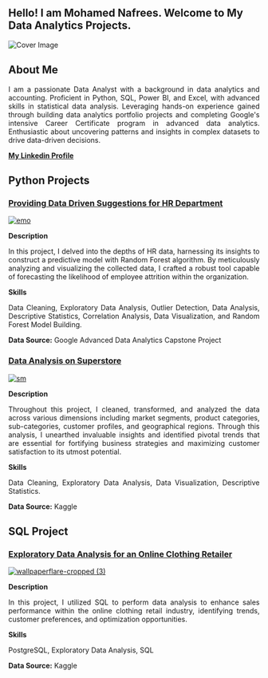 ##  Hello! I am Mohamed Nafrees. Welcome to My Data Analytics Projects.

![Cover Image](https://github.com/nafreesv/Data-Analytics-Portfolio/assets/125745088/3cf734ea-dcef-4a5e-8858-899fc97d4f4d)

## About Me
<p align="justify"> I am a passionate Data Analyst with a background in data analytics and accounting. Proficient in Python, SQL, Power BI, and Excel, with advanced skills in statistical data analysis. Leveraging hands-on experience gained through building data analytics portfolio projects and completing Google's intensive Career Certificate program in advanced data analytics. Enthusiastic about uncovering patterns and insights in complex datasets to drive data-driven decisions. </p>

<a href="https://www.linkedin.com/in/nafrees/"><b>My Linkedin Profile</b></a>

## Python Projects
### [Providing Data Driven Suggestions for HR Department](https://github.com/nafreesv/Data-Analytics-Portfolio/blob/main/HR_data_analysis.ipynb)

[![emo](https://github.com/nafreesv/Data-Analytics-Portfolio/assets/125745088/260fe906-4364-4a4c-ae4d-c66509c97df8)](https://github.com/nafreesv/Data-Analytics-Portfolio/blob/main/HR_data_analysis.ipynb)


**Description** 
<p align="justify">In this project, I delved into the depths of HR data, harnessing its insights to construct a predictive model with Random Forest algorithm. By meticulously analyzing and visualizing the collected data, I crafted a robust tool capable of forecasting the likelihood of employee attrition within the organization. </p>

**Skills** 
<p align="justify">Data Cleaning, Exploratory Data Analysis, Outlier Detection, Data Analysis, Descriptive Statistics, Correlation Analysis, Data Visualization, and Random Forest Model Building.</p>

**Data Source:** Google Advanced Data Analytics Capstone Project




### [Data Analysis on Superstore](https://github.com/nafreesv/Data-Analytics-Portfolio/blob/main/superstore_analysis.ipynb)

[![sm](https://github.com/nafreesv/Data-Analytics-Portfolio/assets/125745088/bcc39db2-c4bf-4032-a23d-925eaaaeb27f)](https://github.com/nafreesv/Data-Analytics-Portfolio/blob/main/superstore_analysis.ipynb)


**Description** 
<p align="justify">Throughout this project, I cleaned, transformed, and analyzed the data across various dimensions including market segments, product categories, sub-categories, customer profiles, and geographical regions. Through this analysis, I unearthed invaluable insights and identified pivotal trends that are essential for fortifying business strategies and maximizing customer satisfaction to its utmost potential.</p>

**Skills** 
<p align="justify">Data Cleaning, Exploratory Data Analysis, Data Visualization, Descriptive Statistics.</p>

**Data Source:** Kaggle




## SQL Project

### [Exploratory Data Analysis for an Online Clothing Retailer](https://github.com/nafreesv/Data-Analytics-Portfolio/blob/main/Online_Clothing_Retailer_SQL.ipynb)

[![wallpaperflare-cropped (3)](https://github.com/nafreesv/Data-Analytics-Portfolio/assets/125745088/d8aa2a9f-7b34-4a42-a5c6-e03973a292b3)](https://github.com/nafreesv/Data-Analytics-Portfolio/blob/main/Online_Clothing_Retailer_SQL.ipynb)


**Description** 
<p align="justify">In this project, I utilized SQL to perform data analysis to enhance sales performance within the online clothing retail industry, identifying trends, customer preferences, and optimization opportunities.</p>

**Skills** 
<p align="justify">PostgreSQL, Exploratory Data Analysis, SQL</p>

**Data Source:** Kaggle




